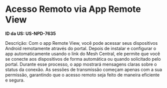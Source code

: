 # Acesso Remoto via App Remote View

**ID da US: US-NPD-7635**

Descrição: Com o app Remote View, você pode acessar seus dispositivos Android remotamente através do portal. Depois de instalar e configurar o app automaticamente usando o link do Mesh Central, ele permite que você se conecte aos dispositivos de forma automática ou quando solicitado pelo portal. Durante esse processo, o app mostrará mensagens claras sobre o status da conexão. As sessões de transmissão começam apenas com a sua permissão, garantindo que o acesso remoto seja feito de maneira eficiente e segura.